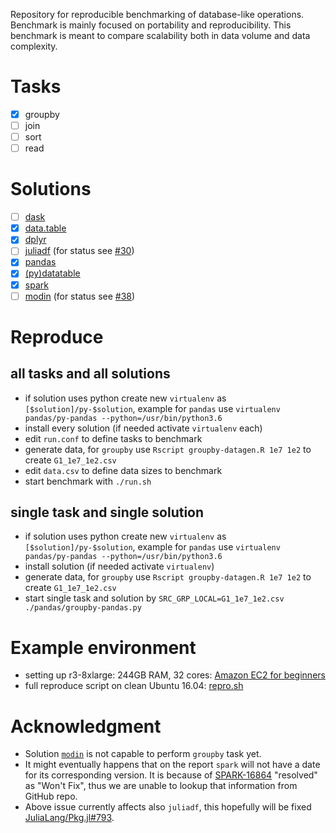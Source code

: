 Repository for reproducible benchmarking of database-like operations.  
Benchmark is mainly focused on portability and reproducibility. This benchmark is meant to compare scalability both in data volume and data complexity.  

# Tasks

  - [x] groupby
  - [ ] join
  - [ ] sort
  - [ ] read

# Solutions

  - [ ] [dask](https://github.com/dask/dask)
  - [x] [data.table](https://github.com/Rdatatable/data.table)
  - [x] [dplyr](https://github.com/tidyverse/dplyr)
  - [ ] [juliadf](https://github.com/JuliaLang/julia) (for status see [#30](https://github.com/h2oai/db-benchmark/issues/30))
  - [x] [pandas](https://github.com/pandas-dev/pandas)
  - [x] [(py)datatable](https://github.com/h2oai/datatable)
  - [x] [spark](https://github.com/apache/spark)
  - [ ] [modin](https://github.com/modin-project/modin) (for status see [#38](https://github.com/h2oai/db-benchmark/issues/38))

# Reproduce

## all tasks and all solutions

- if solution uses python create new `virtualenv` as `[$solution]/py-$solution`, example for `pandas` use `virtualenv pandas/py-pandas --python=/usr/bin/python3.6`
- install every solution (if needed activate `virtualenv` each)
- edit `run.conf` to define tasks to benchmark
- generate data, for `groupby` use `Rscript groupby-datagen.R 1e7 1e2` to create `G1_1e7_1e2.csv`
- edit `data.csv` to define data sizes to benchmark
- start benchmark with `./run.sh`

## single task and single solution

- if solution uses python create new `virtualenv` as `[$solution]/py-$solution`, example for `pandas` use `virtualenv pandas/py-pandas --python=/usr/bin/python3.6`
- install solution (if needed activate `virtualenv`)
- generate data, for `groupby` use `Rscript groupby-datagen.R 1e7 1e2` to create `G1_1e7_1e2.csv`
- start single task and solution by `SRC_GRP_LOCAL=G1_1e7_1e2.csv ./pandas/groupby-pandas.py`

# Example environment

- setting up r3-8xlarge: 244GB RAM, 32 cores: [Amazon EC2 for beginners](https://github.com/Rdatatable/data.table/wiki/Amazon-EC2-for-beginners)  
- full reproduce script on clean Ubuntu 16.04: [repro.sh](https://github.com/h2oai/db-benchmark/blob/master/repro.sh)  

# Acknowledgment

- Solution [`modin`](https://github.com/modin-project/modin) is not capable to perform `groupby` task yet.  
- It might eventually happens that on the report `spark` will not have a date for its corresponding version. It is because of [SPARK-16864](https://issues.apache.org/jira/browse/SPARK-16864) "resolved" as "Won't Fix", thus we are unable to lookup that information from GitHub repo.  
- Above issue currently affects also `juliadf`, this hopefully will be fixed [JuliaLang/Pkg.jl#793](https://github.com/JuliaLang/Pkg.jl/issues/793).
